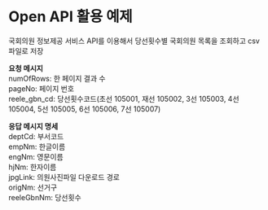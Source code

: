 # Open API 활용 예제
국회의원 정보제공 서비스 API를 이용해서 당선횟수별 국회의원 목록을 조회하고 csv 파일로 저장

**요청 메시지**  
numOfRows: 한 페이지 결과 수  
pageNo: 페이지 번호  
reele_gbn_cd: 당선횟수코드(초선 105001, 재선 105002, 3선 105003, 4선 105004, 5선 105005, 6선 105006, 7선 105007)  

**응답 메시지 명세**  
deptCd: 부서코드  
empNm: 한글이름  
engNm: 영문이름  
hjNm: 한자이름  
jpgLink: 의원사진파일 다운로드 경로  
origNm: 선거구  
reeleGbnNm: 당선횟수  
